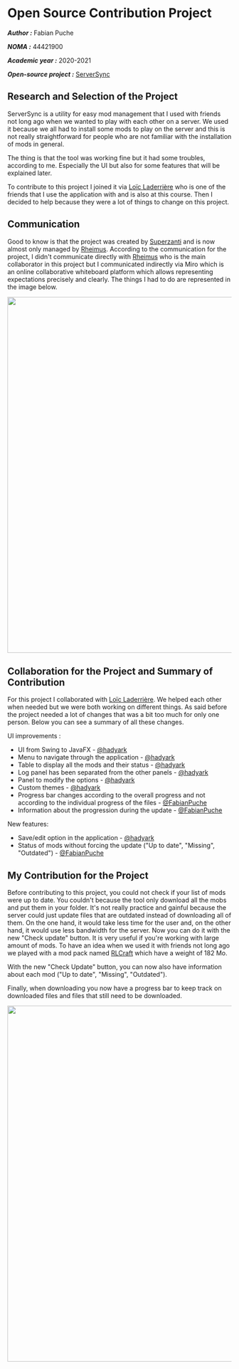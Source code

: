 # Open Source Contribution Project

***Author :*** Fabian Puche

***NOMA :*** 44421900

***Academic year :*** 2020-2021

***Open-source project :*** [ServerSync](https://github.com/superzanti/ServerSync)

## Research and Selection of the Project

ServerSync is a utility for easy mod management that I used with friends not long ago when we wanted to play with each other on a server. We used it because we all had to install some mods to play on the server and this is not really straightforward for people who are not familiar with the installation of mods in general.

The thing is that the tool was working fine but it had some troubles, according to me. Especially the UI but also for some features that will be explained later.

To contribute to this project I joined it via [Loïc Laderrière](https://github.com/Hadyark) who is one of the friends that I use the application with and is also at this course. Then I decided to help because they were a lot of things to change on this project.

## Communication

Good to know is that the project was created by [Superzanti]("https://github.com/superzanti") and is now almost only managed by [Rheimus]("https://github.com/rheimus"). According to the communication for the project, I didn't communicate directly with [Rheimus]("https://github.com/rheimus") who is the main collaborator in this project but I communicated indirectly via Miro which is an online collaborative whiteboard platform which allows representing expectations precisely and clearly. The things I had to do are represented in the image below.

<img src="https://github.com/Hadyark/lingi2401/blob/master/images/Lo%C3%AFc-Laderri%C3%A8re/Capture7.PNG" width="800">

## Collaboration for the Project and Summary of Contribution

For this project I collaborated with [Loïc Laderrière](https://github.com/Hadyark). We helped each other when needed but we were both working on different things. As said before the project needed a lot of changes that was a bit too much for only one person. Below you can see a summary of all these changes.

UI improvements :

* UI from Swing to JavaFX - [@hadyark](https://github.com/Hadyark)
* Menu to navigate through the application - [@hadyark](https://github.com/Hadyark)
* Table to display all the mods and their status - [@hadyark](https://github.com/Hadyark)
* Log panel has been separated from the other panels - [@hadyark](https://github.com/Hadyark)
* Panel to modify the options - [@hadyark](https://github.com/Hadyark)
* Custom themes - [@hadyark](https://github.com/Hadyark)
* Progress bar changes according to the overall progress and not according to the individual progress of the files - [@FabianPuche](https://github.com/FabianPuche)
* Information about the progression during the update - [@FabianPuche](https://github.com/FabianPuche)

New features:

* Save/edit option in the application - [@hadyark](https://github.com/Hadyark)
* Status of mods without forcing the update ("Up to date", "Missing", "Outdated") - [@FabianPuche](https://github.com/FabianPuche)

## My Contribution for the Project

Before contributing to this project, you could not check if your list of mods were up to date. You couldn't because the tool only download all the mobs and put them in your folder. It's not really practice and gainful because the server could just update files that are outdated instead of downloading all of them. On the one hand, it would take less time for the user and, on the other hand, it would use less bandwidth for the server. Now you can do it with the new "Check update" button. It is very useful if you're working with large amount of mods. To have an idea when we used it with friends not long ago we played with a mod pack named [RLCraft]("https://www.curseforge.com/minecraft/modpacks/rlcraft") which have a weight of 182 Mo. 

With the new "Check Update" button, you can now also have information about each mod ("Up to date", "Missing", "Outdated"). 

Finally, when downloading you now have a progress bar to keep track on downloaded files and files that still need to be downloaded.

<img src="https://github.com/Hadyark/lingi2401/blob/master/images/Lo%C3%AFc-Laderri%C3%A8re/NewUI1.PNG" width="800">


